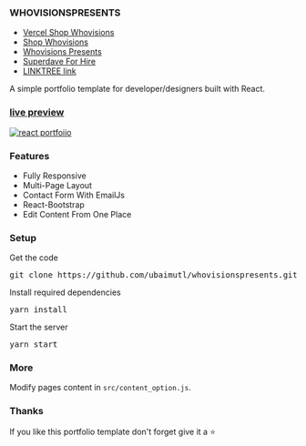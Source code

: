### WHOVISIONSPRESENTS

* [Vercel Shop Whovisions](https://whovisionspresents-shop.vercel.app/)
* [Shop Whovisions](https://shop.whovisions.com)
* [Whovisions Presents](https://whovisionspresents.com)
* [Superdave For Hire](https://superdaveforhire.com)
* [LINKTREE link](https://linktr.ee/superdaveforhire)

A simple portfolio template for developer/designers built with React. 

### [live preview](https://ubaimutl.github.io/whovisionspresents/)

[![react portfoiio](src/assets/images/react%20portfolio%20gif.gif)](https://ubaimutl.github.io/whovisionspresents/)

### Features

- Fully Responsive
- Multi-Page Layout
- Contact Form With EmailJs
- React-Bootstrap
- Edit Content From One Place

### Setup

Get the code

<pre>git clone https://github.com/ubaimutl/whovisionspresents.git</pre>
 
Install required dependencies

<pre>yarn install</pre>


Start the server

<pre>yarn start</pre>

### More

Modify pages content in  `src/content_option.js`.

### Thanks

If you like this portfolio template don't forget give it a ⭐ 
